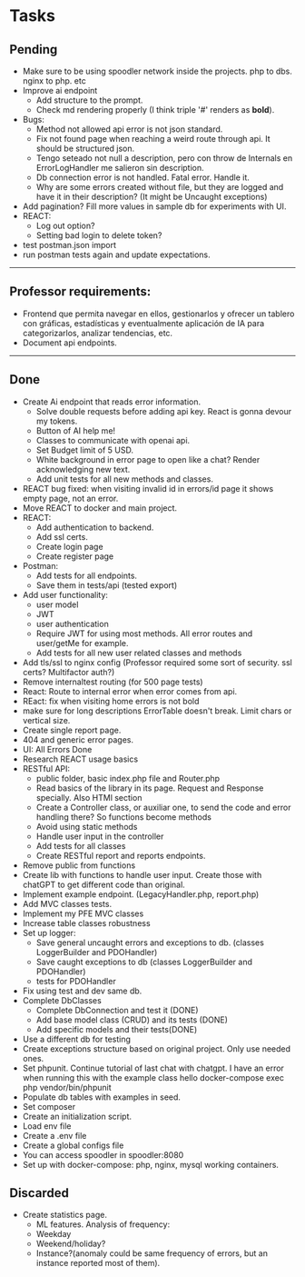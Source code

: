# Tasks

## Pending

- Make sure to be using spoodler network inside the projects. php to dbs. nginx to php. etc
- Improve ai endpoint
  - Add structure to the prompt.
  - Check md rendering properly (I think triple '#' renders as **bold**).
- Bugs:
  - Method not allowed api error is not json standard.
  - Fix not found page when reaching a weird route through api. It should be structured json.
  - Tengo seteado not null a description, pero con throw de Internals en ErrorLogHandler me salieron sin description.
  - Db connection error is not handled. Fatal error. Handle it.
  - Why are some errors created without file, but they are logged and have it in their description? (It might be Uncaught exceptions)
- Add pagination? Fill more values in sample db for experiments with UI.
- REACT:
  - Log out option?
  - Setting bad login to delete token?
- test postman.json import
- run postman tests again and update expectations.

---

## Professor requirements:

- Frontend que permita navegar en ellos, gestionarlos y ofrecer un tablero con gráficas, estadísticas y eventualmente aplicación de IA para categorizarlos, analizar tendencias, etc.
- Document api endpoints.

---

## Done

- Create Ai endpoint that reads error information.
  - Solve double requests before adding api key. React is gonna devour my tokens.
  - Button of AI help me!
  - Classes to communicate with openai api.
  - Set Budget limit of 5 USD.
  - White background in error page to open like a chat? Render acknowledging new text.
  - Add unit tests for all new methods and classes.
- REACT bug fixed: when visiting invalid id in errors/id page it shows empty page, not an error.
- Move REACT to docker and main project.
- REACT:
  - Add authentication to backend.
  - Add ssl certs.
  - Create login page
  - Create register page
- Postman:
  - Add tests for all endpoints.
  - Save them in tests/api (tested export)
- Add user functionality:
  - user model
  - JWT
  - user authentication
  - Require JWT for using most methods. All error routes and user/getMe for example.
  - Add tests for all new user related classes and methods
- Add tls/ssl to nginx config (Professor required some sort of security. ssl certs? Multifactor auth?)
- Remove internaltest routing (for 500 page tests)
- React: Route to internal error when error comes from api.
- REact: fix when visiting home errors is not bold
- make sure for long descriptions ErrorTable doesn't break. Limit chars or vertical size.
- Create single report page.
- 404 and generic error pages.
- UI: All Errors Done
- Research REACT usage basics
- RESTful API:
  - public folder, basic index.php file and Router.php
  - Read basics of the library in its page. Request and Response specially. Also HTMl section
  - Create a Controller class, or auxiliar one, to send the code and error handling there? So functions become methods
  - Avoid using static methods
  - Handle user input in the controller
  - Add tests for all classes
  - Create RESTful report and reports endpoints.
- Remove public from functions
- Create lib with functions to handle user input. Create those with chatGPT to get different code than original.
- Implement example endpoint. (LegacyHandler.php, report.php)
- Add MVC classes tests.
- Implement my PFE MVC classes
- Increase table classes robustness
- Set up logger:
  - Save general uncaught errors and exceptions to db. (classes LoggerBuilder and PDOHandler)
  - Save caught exceptions to db (classes LoggerBuilder and PDOHandler)
  - tests for PDOHandler
- Fix using test and dev same db.
- Complete DbClasses
  - Complete DbConnection and test it (DONE)
  - Add base model class (CRUD) and its tests (DONE)
  - Add specific models and their tests(DONE)
- Use a different db for testing
- Create exceptions structure based on original project. Only use needed ones.
- Set phpunit. Continue tutorial of last chat with chatgpt. I have an error when running this with the example class hello
  docker-compose exec php vendor/bin/phpunit
- Populate db tables with examples in seed.
- Set composer
- Create an initialization script.
- Load env file
- Create a .env file
- Create a global configs file
- You can access spoodler in spoodler:8080
- Set up with docker-compose: php, nginx, mysql working containers.

## Discarded

- Create statistics page.
  - ML features. Analysis of frequency:
  - Weekday
  - Weekend/holiday?
  - Instance?(anomaly could be same frequency of errors, but an instance reported most of them).
